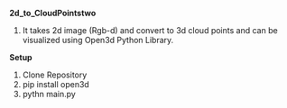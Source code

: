 **2d_to_CloudPointstwo**

1) It takes 2d image (Rgb-d) and convert to 3d cloud points and can be visualized using Open3d Python Library.

**Setup**

1) Clone Repository
2) pip install open3d
3) pythn main.py
